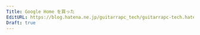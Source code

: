 ```yaml
---
Title: Google Home を買った
EditURL: https://blog.hatena.ne.jp/guitarrapc_tech/guitarrapc-tech.hatenablog.com/atom/entry/8599973812310474298
Draft: true
---
```


